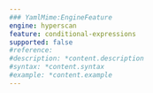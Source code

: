 ```yaml
---
### YamlMime:EngineFeature
engine: hyperscan
feature: conditional-expressions
supported: false
#reference: 
#description: *content.description
#syntax: *content.syntax
#example: *content.example
---
```


